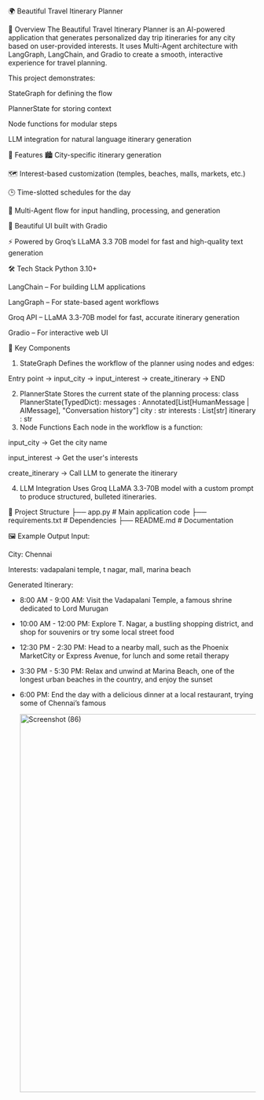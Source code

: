 🌍 Beautiful Travel Itinerary Planner

📌 Overview
The Beautiful Travel Itinerary Planner is an AI-powered application that generates personalized day trip itineraries for any city based on user-provided interests.
It uses Multi-Agent architecture with LangGraph, LangChain, and Gradio to create a smooth, interactive experience for travel planning.

This project demonstrates:

StateGraph for defining the flow

PlannerState for storing context

Node functions for modular steps

LLM integration for natural language itinerary generation

🚀 Features
🏙 City-specific itinerary generation

🗺 Interest-based customization (temples, beaches, malls, markets, etc.)

🕒 Time-slotted schedules for the day

🔄 Multi-Agent flow for input handling, processing, and generation

🎨 Beautiful UI built with Gradio

⚡ Powered by Groq’s LLaMA 3.3 70B model for fast and high-quality text generation

🛠 Tech Stack
Python 3.10+

LangChain – For building LLM applications

LangGraph – For state-based agent workflows

Groq API – LLaMA 3.3-70B model for fast, accurate itinerary generation

Gradio – For interactive web UI

🧩 Key Components
1. StateGraph
Defines the workflow of the planner using nodes and edges:

Entry point → input_city → input_interest → create_itinerary → END

2. PlannerState
Stores the current state of the planning process:
class PlannerState(TypedDict):
  messages : Annotated[List[HumanMessage | AIMessage], "Conversation history"]
  city : str
  interests : List[str]
  itinerary : str
3. Node Functions
Each node in the workflow is a function:

input_city → Get the city name

input_interest → Get the user's interests

create_itinerary → Call LLM to generate the itinerary

4. LLM Integration
Uses Groq LLaMA 3.3-70B model with a custom prompt to produce structured, bulleted itineraries.

📂 Project Structure
├── app.py                # Main application code
├── requirements.txt      # Dependencies
├── README.md             # Documentation

🖼 Example Output
Input:

City: Chennai

Interests: vadapalani temple, t nagar, mall, marina beach

Generated Itinerary:
* 8:00 AM - 9:00 AM: Visit the Vadapalani Temple, a famous shrine dedicated to Lord Murugan  
* 10:00 AM - 12:00 PM: Explore T. Nagar, a bustling shopping district, and shop for souvenirs or try some local street food  
* 12:30 PM - 2:30 PM: Head to a nearby mall, such as the Phoenix MarketCity or Express Avenue, for lunch and some retail therapy  
* 3:30 PM - 5:30 PM: Relax and unwind at Marina Beach, one of the longest urban beaches in the country, and enjoy the sunset  
* 6:00 PM: End the day with a delicious dinner at a local restaurant, trying some of Chennai’s famous

  <img width="1366" height="768" alt="Screenshot (86)" src="https://github.com/user-attachments/assets/a7df73f2-6e6c-4422-9f1f-d133bb4d8bfa" />

